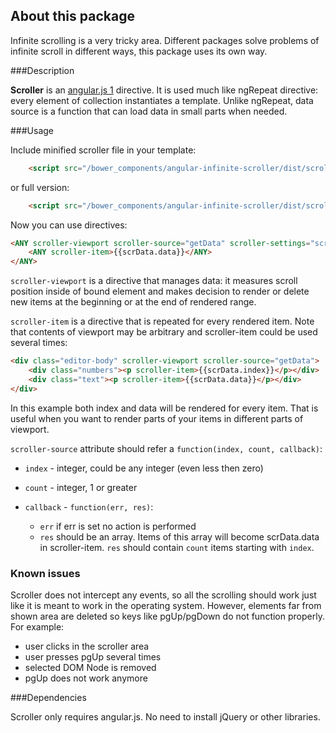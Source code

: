 About this package
------------------

Infinite scrolling is a very tricky area. Different packages solve problems of infinite scroll in
different ways, this package uses its own way.

###Description

**Scroller** is an [angular.js 1](https://angularjs.org/) directive. It is used much like ngRepeat
directive: every element of collection instantiates a template. Unlike ngRepeat, data source is a
function that can load data in small parts when needed.

###Usage

Include minified scroller file in your template:

```html
    <script src="/bower_components/angular-infinite-scroller/dist/scroller.min.js" type="text/javascript"></script>
```

or full version:

```html
    <script src="/bower_components/angular-infinite-scroller/dist/scroller.min.js" type="text/javascript"></script>
```

Now you can use directives:

```html
<ANY scroller-viewport scroller-source="getData" scroller-settings="scrollerViewportSettings">
    <ANY scroller-item>{{scrData.data}}</ANY>
</ANY>
```

`scroller-viewport` is a directive that manages data: it measures scroll position inside of bound
element and makes decision to render or delete new items at the beginning or at the end of
rendered range.

`scroller-item` is a directive that is repeated for every rendered item. Note that contents of
viewport may be arbitrary and scroller-item could be used several times:

```html
<div class="editor-body" scroller-viewport scroller-source="getData">
    <div class="numbers"><p scroller-item>{{scrData.index}}</p></div>
    <div class="text"><p scroller-item>{{scrData.data}}</p></div>
</div>
```

In this example both index and data will be rendered for every item. That is useful when you want to
render parts of your items in different parts of viewport.

`scroller-source` attribute should refer a `function(index, count, callback)`:

* `index` - integer, could be any integer (even less then zero)
* `count` - integer, 1 or greater
* `callback` - `function(err, res)`:
    
    * `err` if err is set no action is performed
    * `res` should be an array. Items of this array will become scrData.data in scroller-item. `res`
should contain `count` items starting with `index`.

### Known issues
Scroller does not intercept any events, so all the scrolling should work just like it is meant to
work in the operating system. However, elements far from shown area are deleted so keys like
pgUp/pgDown do not function properly. For example:

* user clicks in the scroller area
* user presses pgUp several times
* selected DOM Node is removed
* pgUp does not work anymore

###Dependencies

Scroller only requires angular.js. No need to install jQuery or other libraries.
